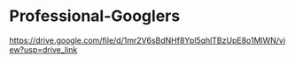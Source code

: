 # Professional-Googlers


https://drive.google.com/file/d/1mr2V6sBdNHf8Ypl5qhlTBzUpE8o1MlWN/view?usp=drive_link
